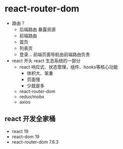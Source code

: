 # react-router-dom

- 路由？
  - 后端路由
    暴露资源
  - 前端路由
  - 首页
  - 列表页
  - 登录...
  前端页面导航由前端路由负责 
- react 开头
  react 生态系统的一部分
  - react 
    响应式、状态管理，组件、hooks等核心功能
    - 体积大、笨重
    - 页面慢
    - 少就是多
  - react-router-dom
  - redux/mobx
  - axios
## react 开发全家桶
- react 19 
- react-dom 19
- react-router-dom 7.6.3